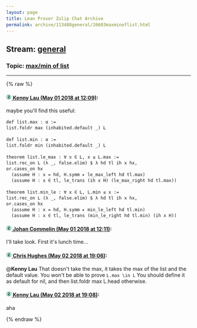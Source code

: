 ```yaml
---
layout: page
title: Lean Prover Zulip Chat Archive 
permalink: archive/113488general/26603maxminoflist.html
---
```


## Stream: [general](index.html)
### Topic: [max/min of list](26603maxminoflist.html)

---


{% raw %}
#### [![Click to go to Zulip](../../assets/img/zulip2.png) Kenny Lau (May 01 2018 at 12:09)](https://leanprover.zulipchat.com/#narrow/stream/113488-general/topic/max/min%20of%20list/near/125938032):
maybe you'll find this useful:
```lean
def list.max : α :=
list.foldr max (inhabited.default _) L

def list.min : α :=
list.foldr min (inhabited.default _) L

theorem list.le_max : ∀ x ∈ L, x ≤ L.max :=
list.rec_on L (λ _, false.elim) $ λ hd tl ih x hx,
or.cases_on hx
  (assume H : x = hd, H.symm ▸ le_max_left hd tl.max)
  (assume H : x ∈ tl, le_trans (ih x H) (le_max_right hd tl.max))

theorem list.min_le : ∀ x ∈ L, L.min ≤ x :=
list.rec_on L (λ _, false.elim) $ λ hd tl ih x hx,
or.cases_on hx
  (assume H : x = hd, H.symm ▸ min_le_left hd tl.min)
  (assume H : x ∈ tl, le_trans (min_le_right hd tl.min) (ih x H))
```

#### [![Click to go to Zulip](../../assets/img/zulip2.png) Johan Commelin (May 01 2018 at 12:11)](https://leanprover.zulipchat.com/#narrow/stream/113488-general/topic/max/min%20of%20list/near/125938092):
I'll take look. First it's lunch time...

#### [![Click to go to Zulip](../../assets/img/zulip2.png) Chris Hughes (May 02 2018 at 19:06)](https://leanprover.zulipchat.com/#narrow/stream/113488-general/topic/max/min%20of%20list/near/126002895):
@**Kenny Lau**  That doesn't take the max, it takes the max of the list and the default value. You won't be able to prove `L.max \in L` You should define it as default for nil, and then list.foldr max L.head otherwise.

#### [![Click to go to Zulip](../../assets/img/zulip2.png) Kenny Lau (May 02 2018 at 19:08)](https://leanprover.zulipchat.com/#narrow/stream/113488-general/topic/max/min%20of%20list/near/126003001):
aha


{% endraw %}
